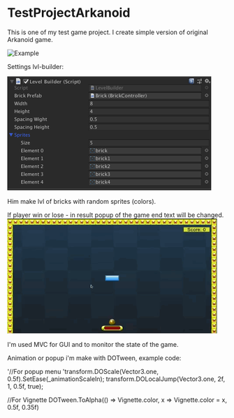 # TestProjectArkanoid
This is one of my test game project. I create simple version of original Arkanoid game. 

![Example](https://github.com/Alex03Y/TestProjectArkanoid/blob/master/Pictures/ExampleGamePlayHighFps.gif)

Settings lvl-builder:

![Lvl-Builder](https://github.com/Alex03Y/TestProjectArkanoid/blob/master/Pictures/Lvl%20Builder.png)

Him make lvl of bricks with random sprites (colors).

If player win or lose -  in result popup of the game end text will be changed.
![End Game Popup](https://github.com/Alex03Y/TestProjectArkanoid/blob/master/Pictures/WinPopup.gif)


I'm used MVC for GUI and to monitor the state of the game.

Animation or popup i'm make with DOTween, example code:

  '//For popup menu
  'transform.DOScale(Vector3.one, 0.5f).SetEase(_animationScaleIn);
  transform.DOLocalJump(Vector3.one, 2f, 1, 0.5f, true);

  //For Vignette
  DOTween.ToAlpha(() => Vignette.color, x => Vignette.color = x, 0.5f, 0.35f)
